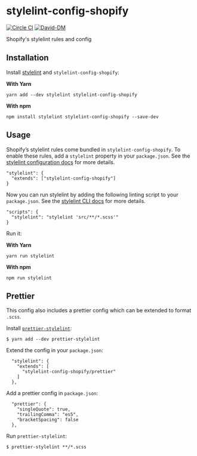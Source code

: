 # stylelint-config-shopify
[![Circle CI](https://circleci.com/gh/Shopify/stylelint-config-shopify.svg?style=shield)](https://circleci.com/gh/Shopify/stylelint-config-shopify)
[![David-DM](https://david-dm.org/shopify/stylelint-config-shopify.svg)](https://david-dm.org/Shopify/stylelint-config-shopify)

Shopify's stylelint rules and config

## Installation

Install [stylelint](https://stylelint.io/) and `stylelint-config-shopify`:

**With Yarn**
```
yarn add --dev stylelint stylelint-config-shopify
```

**With npm**
```
npm install stylelint stylelint-config-shopify --save-dev
```


## Usage
Shopify’s stylelint rules come bundled in `stylelint-config-shopify`. To enable these rules, add a `stylelint` property in your `package.json`. See the [stylelint configuration docs](https://stylelint.io/user-guide/configuration/) for more details.
```
"stylelint": {
  "extends": ["stylelint-config-shopify"]
}
```

Now you can run stylelint by adding the following linting script to your `package.json`. See the [stylelint CLI docs](https://stylelint.io/user-guide/cli/) for more details.
```
"scripts": {
  "stylelint": "stylelint 'src/**/*.scss'"
}
```
Run it:

**With Yarn**
```
yarn run stylelint
```

**With npm**
```
npm run stylelint
```

## Prettier

This config also includes a prettier config which can be extended to format `.scss`.

Install [`prettier-stylelint`](https://github.com/hugomrdias/prettier-stylelint):

```
$ yarn add --dev prettier-stylelint
```

Extend the config in your `package.json`:

```
  "stylelint": {
    "extends": [
      "stylelint-config-shopify/prettier"
    ]
  },
```

Add a prettier config in `package.json`:

```
  "prettier": {
    "singleQuote": true,
    "trailingComma": "es5",
    "bracketSpacing": false
  },
  ```

Run `prettier-stylelint`:

```
$ prettier-stylelint **/*.scss
```
